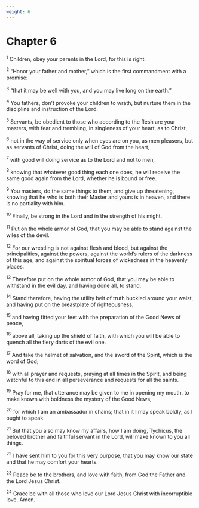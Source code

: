 ```yaml
---
weight: 6
---
```


# Chapter 6

<sup>1</sup> Children, obey your parents in the Lord, for this is right. 

<sup>2</sup> “Honor your father and mother,” which is the first commandment with a promise: 

<sup>3</sup> “that it may be well with you, and you may live long on the earth.” 

<sup>4</sup> You fathers, don’t provoke your children to wrath, but nurture them in the discipline and instruction of the Lord. 

<sup>5</sup> Servants, be obedient to those who according to the flesh are your masters, with fear and trembling, in singleness of your heart, as to Christ, 

<sup>6</sup> not in the way of service only when eyes are on you, as men pleasers, but as servants of Christ, doing the will of God from the heart, 

<sup>7</sup> with good will doing service as to the Lord and not to men, 

<sup>8</sup> knowing that whatever good thing each one does, he will receive the same good again from the Lord, whether he is bound or free. 

<sup>9</sup> You masters, do the same things to them, and give up threatening, knowing that he who is both their Master and yours is in heaven, and there is no partiality with him. 

<sup>10</sup> Finally, be strong in the Lord and in the strength of his might. 

<sup>11</sup> Put on the whole armor of God, that you may be able to stand against the wiles of the devil. 

<sup>12</sup> For our wrestling is not against flesh and blood, but against the principalities, against the powers, against the world’s rulers of the darkness of this age, and against the spiritual forces of wickedness in the heavenly places. 

<sup>13</sup> Therefore put on the whole armor of God, that you may be able to withstand in the evil day, and having done all, to stand. 

<sup>14</sup> Stand therefore, having the utility belt of truth buckled around your waist, and having put on the breastplate of righteousness, 

<sup>15</sup> and having fitted your feet with the preparation of the Good News of peace, 

<sup>16</sup> above all, taking up the shield of faith, with which you will be able to quench all the fiery darts of the evil one. 

<sup>17</sup> And take the helmet of salvation, and the sword of the Spirit, which is the word of God; 

<sup>18</sup> with all prayer and requests, praying at all times in the Spirit, and being watchful to this end in all perseverance and requests for all the saints. 

<sup>19</sup> Pray for me, that utterance may be given to me in opening my mouth, to make known with boldness the mystery of the Good News, 

<sup>20</sup> for which I am an ambassador in chains; that in it I may speak boldly, as I ought to speak. 

<sup>21</sup> But that you also may know my affairs, how I am doing, Tychicus, the beloved brother and faithful servant in the Lord, will make known to you all things. 

<sup>22</sup> I have sent him to you for this very purpose, that you may know our state and that he may comfort your hearts. 

<sup>23</sup> Peace be to the brothers, and love with faith, from God the Father and the Lord Jesus Christ. 

<sup>24</sup> Grace be with all those who love our Lord Jesus Christ with incorruptible love. Amen. 

